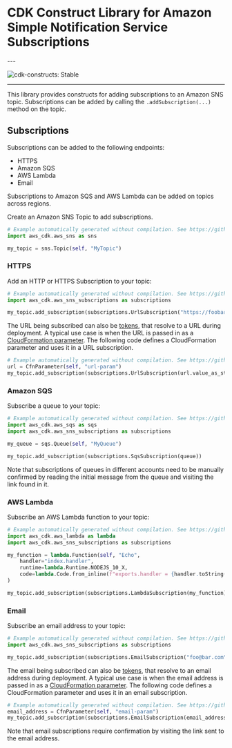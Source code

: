 # CDK Construct Library for Amazon Simple Notification Service Subscriptions

<!--BEGIN STABILITY BANNER-->---


![cdk-constructs: Stable](https://img.shields.io/badge/cdk--constructs-stable-success.svg?style=for-the-badge)

---
<!--END STABILITY BANNER-->

This library provides constructs for adding subscriptions to an Amazon SNS topic.
Subscriptions can be added by calling the `.addSubscription(...)` method on the topic.

## Subscriptions

Subscriptions can be added to the following endpoints:

* HTTPS
* Amazon SQS
* AWS Lambda
* Email

Subscriptions to Amazon SQS and AWS Lambda can be added on topics across regions.

Create an Amazon SNS Topic to add subscriptions.

```python
# Example automatically generated without compilation. See https://github.com/aws/jsii/issues/826
import aws_cdk.aws_sns as sns

my_topic = sns.Topic(self, "MyTopic")
```

### HTTPS

Add an HTTP or HTTPS Subscription to your topic:

```python
# Example automatically generated without compilation. See https://github.com/aws/jsii/issues/826
import aws_cdk.aws_sns_subscriptions as subscriptions

my_topic.add_subscription(subscriptions.UrlSubscription("https://foobar.com/"))
```

The URL being subscribed can also be [tokens](https://docs.aws.amazon.com/cdk/latest/guide/tokens.html), that resolve
to a URL during deployment. A typical use case is when the URL is passed in as a [CloudFormation
parameter](https://docs.aws.amazon.com/AWSCloudFormation/latest/UserGuide/parameters-section-structure.html). The
following code defines a CloudFormation parameter and uses it in a URL subscription.

```python
# Example automatically generated without compilation. See https://github.com/aws/jsii/issues/826
url = CfnParameter(self, "url-param")
my_topic.add_subscription(subscriptions.UrlSubscription(url.value_as_string()))
```

### Amazon SQS

Subscribe a queue to your topic:

```python
# Example automatically generated without compilation. See https://github.com/aws/jsii/issues/826
import aws_cdk.aws_sqs as sqs
import aws_cdk.aws_sns_subscriptions as subscriptions

my_queue = sqs.Queue(self, "MyQueue")

my_topic.add_subscription(subscriptions.SqsSubscription(queue))
```

Note that subscriptions of queues in different accounts need to be manually confirmed by
reading the initial message from the queue and visiting the link found in it.

### AWS Lambda

Subscribe an AWS Lambda function to your topic:

```python
# Example automatically generated without compilation. See https://github.com/aws/jsii/issues/826
import aws_cdk.aws_lambda as lambda
import aws_cdk.aws_sns_subscriptions as subscriptions

my_function = lambda.Function(self, "Echo",
    handler="index.handler",
    runtime=lambda.Runtime.NODEJS_10_X,
    code=lambda.Code.from_inline(f"exports.handler = {handler.toString()}")
)

my_topic.add_subscription(subscriptions.LambdaSubscription(my_function))
```

### Email

Subscribe an email address to your topic:

```python
# Example automatically generated without compilation. See https://github.com/aws/jsii/issues/826
import aws_cdk.aws_sns_subscriptions as subscriptions

my_topic.add_subscription(subscriptions.EmailSubscription("foo@bar.com"))
```

The email being subscribed can also be [tokens](https://docs.aws.amazon.com/cdk/latest/guide/tokens.html), that resolve
to an email address during deployment. A typical use case is when the email address is passed in as a [CloudFormation
parameter](https://docs.aws.amazon.com/AWSCloudFormation/latest/UserGuide/parameters-section-structure.html). The
following code defines a CloudFormation parameter and uses it in an email subscription.

```python
# Example automatically generated without compilation. See https://github.com/aws/jsii/issues/826
email_address = CfnParameter(self, "email-param")
my_topic.add_subscription(subscriptions.EmailSubscription(email_address.value_as_string()))
```

Note that email subscriptions require confirmation by visiting the link sent to the
email address.

